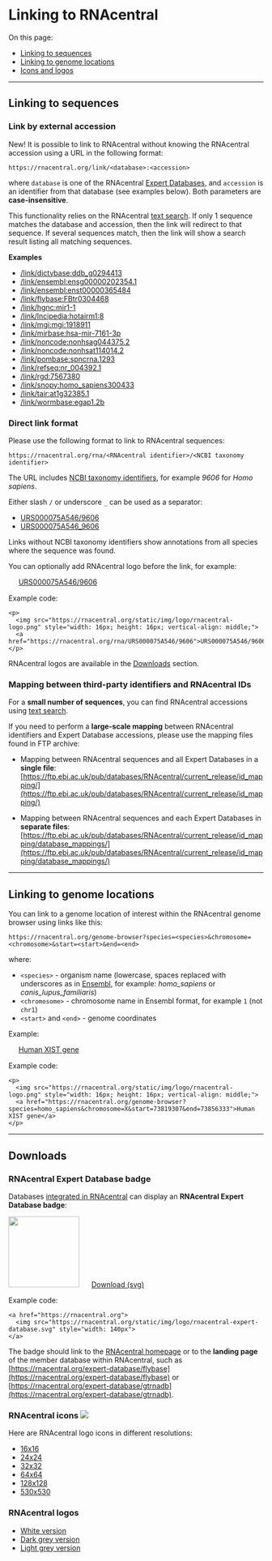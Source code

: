 
# Linking to RNAcentral <a style="cursor: pointer" id="link-to-rnacentral" ng-click="scrollTo('link-to-rnacentral')" name="link-to-rnacentral" class="text-muted smaller"><i class="fa fa-link"></i></a>

On this page:

 * <a href="" ng-click="scrollTo('link-to-sequence')">Linking to sequences</a>
 * <a href="" ng-click="scrollTo('link-to-genome-location')">Linking to genome locations</a>
 * <a href="" ng-click="scrollTo('downloads')">Icons and logos</a>

---

## Linking to sequences <a style="cursor: pointer" id="link-to-sequence" ng-click="scrollTo('link-to-sequence')" name="link-to-sequence" class="text-muted smaller"><i class="fa fa-link"></i></a>

### Link by external accession

<span class="label label-success text-small">New!</span>
It is possible to link to RNAcentral without knowing the RNAcentral accession
using a URL in the following format:

`https://rnacentral.org/link/<database>:<accession>`

where `database` is one of the RNAcentral [Expert Databases](/expert-databases),
and `accession` is an identifier from that database (see examples below).
Both parameters are **case-insensitive**.

This functionality relies on the RNAcentral [text search](/help/text-search).
If only 1 sequence matches the database and accession, then the link will redirect to that sequence.
If several sequences match, then the link will show a search result listing all matching sequences.

**Examples**

- [/link/dictybase:ddb_g0294413](/link/dictybase:ddb_g0294413)
- [/link/ensembl:ensg00000202354.1](/link/ensembl:ensg00000202354.1)
- [/link/ensembl:enst00000365484](/link/ensembl:enst00000365484)
- [/link/flybase:FBtr0304468](/link/flybase:FBtr0304468)
- [/link/hgnc:mir1-1](/link/hgnc:mir1-1)
- [/link/lncipedia:hotairm1:8](/link/lncipedia:hotairm1:8)
- [/link/mgi:mgi:1918911](/link/mgi:mgi:1918911)
- [/link/mirbase:hsa-mir-7161-3p](/link/mirbase:hsa-mir-7161-3p)
- [/link/noncode:nonhsag044375.2](/link/noncode:nonhsag044375.2)
- [/link/noncode:nonhsat114014.2](/link/noncode:nonhsat114014.2)
- [/link/pombase:spncrna.1293](/link/pombase:spncrna.1293)
- [/link/refseq:nr_004392.1](/link/pombase:spncrna.1293)
- [/link/rgd:7567380](/link/rgd:7567380)
- [/link/snopy:homo_sapiens300433](/link/snopy:homo_sapiens300433)
- [/link/tair:at1g32385.1](/link/tair:at1g32385.1)
- [/link/wormbase:egap1.2b](/link/wormbase:egap1.2b)

### Direct link format

Please use the following format to link to RNAcentral sequences:

`https://rnacentral.org/rna/<RNAcentral identifier>/<NCBI taxonomy identifier>`

The URL includes
[NCBI taxonomy identifiers](https://www.ncbi.nlm.nih.gov/taxonomy), for example
*9606* for *Homo sapiens*.

Either slash `/` or underscore `_` can be used as a separator:

* <a href="/rna/URS000075A546/9606">URS000075A546/9606</a>
* <a href="/rna/URS000075A546_9606">URS000075A546_9606</a>

Links without NCBI taxonomy identifiers show annotations from all species
where the sequence was found.

You can optionally add RNAcentral logo before the link, for example:

<p>
  <img src="/static/img/logo/rnacentral-logo.png" style="width: 16px; height: 16px; vertical-align: middle;">
  <a href="/rna/URS000075A546/9606">URS000075A546/9606</a>
</p>

Example code:

```
<p>
  <img src="https://rnacentral.org/static/img/logo/rnacentral-logo.png" style="width: 16px; height: 16px; vertical-align: middle;">
  <a href="https://rnacentral.org/rna/URS000075A546/9606">URS000075A546/9606</a>
</p>
```

RNAcentral logos are available in the <a href="" ng-click="scrollTo('downloads')">Downloads</a> section.

### Mapping between third-party identifiers and RNAcentral IDs

For a **small number of sequences**, you can find RNAcentral accessions using [text search](/help/text-search).

If you need to perform a **large-scale mapping** between RNAcentral identifiers and Expert Database accessions,
please use the mapping files found in FTP archive:

* Mapping between RNAcentral sequences and all Expert Databases in a **single file**:
  [https://ftp.ebi.ac.uk/pub/databases/RNAcentral/current_release/id_mapping/](https://ftp.ebi.ac.uk/pub/databases/RNAcentral/current_release/id_mapping/)

* Mapping between RNAcentral sequences and each Expert Databases in **separate files**:
  [https://ftp.ebi.ac.uk/pub/databases/RNAcentral/current_release/id_mapping/database_mappings/](https://ftp.ebi.ac.uk/pub/databases/RNAcentral/current_release/id_mapping/database_mappings/)

---

## Linking to genome locations <a style="cursor: pointer" id="link-to-genome-location" ng-click="scrollTo('link-to-genome-location')" name="link-to-genome-location" class="text-muted smaller"><i class="fa fa-link"></i></a>

You can link to a genome location of interest within the RNAcentral genome browser using links like this:

`https://rnacentral.org/genome-browser?species=<species>&chromosome=<chromosome>&start=<start>&end=<end>`

where:

* `<species>` - organism name (lowercase, spaces replaced with underscores as in [Ensembl](https://ensembl.org), for example: *homo_sapiens* or *canis_lupus_familiaris*)
* `<chromosome>` - chromosome name in Ensembl format, for example `1` (not `chr1`)
* `<start>` and `<end>` - genome coordinates

Example:

<p>
  <img src="/static/img/logo/rnacentral-logo.png" style="width: 16px; height: 16px; vertical-align: middle;">
  <a href="https://rnacentral.org/genome-browser?species=homo_sapiens&chromosome=X&start=73819307&end=73856333">Human XIST gene</a>
</p>

Example code:

```
<p>
  <img src="https://rnacentral.org/static/img/logo/rnacentral-logo.png" style="width: 16px; height: 16px; vertical-align: middle;">
  <a href="https://rnacentral.org/genome-browser?species=homo_sapiens&chromosome=X&start=73819307&end=73856333">Human XIST gene</a>
</p>
```
---

## Downloads <a style="cursor: pointer" id="downloads" ng-click="scrollTo('downloads')" name="downloads" class="text-muted smaller"><i class="fa fa-link"></i></a>

### RNAcentral Expert Database badge <a style="cursor: pointer" id="expert-database-badge" ng-click="scrollTo('expert-database-badge')" name="expert-database-badge" class="text-muted smaller"><i class="fa fa-link"></i></a>

Databases [integrated in RNAcentral](/expert-databases) can display
an **RNAcentral Expert Database badge**:

<a href="https://rnacentral.org" style="text-decoration: none;">
  <img src="/static/img/logo/rnacentral-expert-database.svg"
  style="width: 140px;">
</a>
<a class="btn btn-default" style="margin-left: 20px;" target="_blank" href="https://rnacentral.org/static/img/logo/rnacentral-expert-database.svg">Download (svg)</a>

Example code:

```
<a href="https://rnacentral.org">
  <img src="https://rnacentral.org/static/img/logo/rnacentral-expert-database.svg" style="width: 140px">
</a>
```

The badge should link to the [RNAcentral homepage](https://rnacentral.org)
or to the **landing page** of the member database within RNAcentral,
such as [https://rnacentral.org/expert-database/flybase](https://rnacentral.org/expert-database/flybase) or
[https://rnacentral.org/expert-database/gtrnadb](https://rnacentral.org/expert-database/gtrnadb).

<h3> RNAcentral icons <img src="/static/img/logo/rnacentral-logo-32x32.png"></h3>

Here are RNAcentral logo icons in different resolutions:

* <a target="_blank" href="/static/img/logo/rnacentral-logo-16x16.png">16x16</a>
* <a target="_blank" href="/static/img/logo/rnacentral-logo-24x24.png">24x24</a>
* <a target="_blank" href="/static/img/logo/rnacentral-logo-32x32.png">32x32</a>
* <a target="_blank" href="/static/img/logo/rnacentral-logo-64x64.png">64x64</a>
* <a target="_blank" href="/static/img/logo/rnacentral-logo-128x128.png">128x128</a>
* <a target="_blank" href="/static/img/logo/rnacentral-logo.png">530x530</a>

### RNAcentral logos

* <a target="_blank" href="/static/img/logo/rnacentral_logo_white.png">White version</a>
* <a target="_blank" href="/static/img/logo/rnacentral_logo_dark_grey.png">Dark grey version</a>
* <a target="_blank" href="/static/img/logo/rnacentral_logo_light_grey.png">Light grey version</a>

